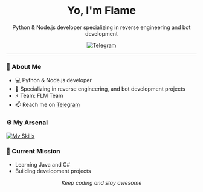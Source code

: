<h1 align="center">Yo, I'm Flame</h1>
<p align="center">Python & Node.js developer specializing in reverse engineering and bot development</p>

  <p align="center">
  <a href="https://t.me/theflamedev"><img src="https://img.shields.io/badge/Telegram-Contact%20Me-blue?style=flat&logo=telegram" alt="Telegram" /></a>
</p>

---

### 🚀 About Me
- 💻 Python & Node.js developer
- 🔧 Specializing in reverse engineering, and bot development projects
- ⚡ Team: FLM Team
- 📫 Reach me on [Telegram](https://t.me/theflamedev)

### ⚙️ My Arsenal
[![My Skills](https://skillicons.dev/icons?i=js,py,mysql,ngnix)](https://skillicons.dev)

### 🧠 Current Mission
- Learning Java and C#
- Building development projects

<p align="center">
  <i>Keep coding and stay awesome</i>
</p>
